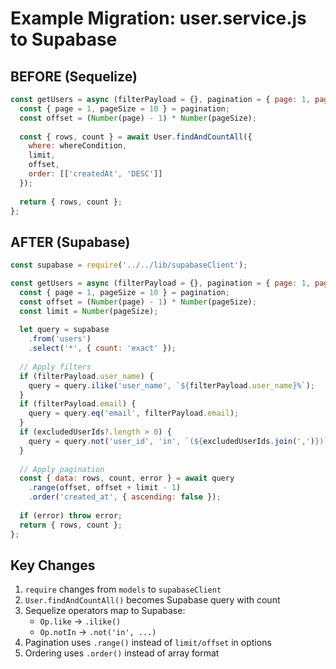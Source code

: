 # Example Migration: user.service.js to Supabase

## BEFORE (Sequelize)
```javascript
const getUsers = async (filterPayload = {}, pagination = { page: 1, pageSize: 10 }) => {
  const { page = 1, pageSize = 10 } = pagination;
  const offset = (Number(page) - 1) * Number(pageSize);
  
  const { rows, count } = await User.findAndCountAll({
    where: whereCondition,
    limit,
    offset,
    order: [['createdAt', 'DESC']]
  });
  
  return { rows, count };
};
```

## AFTER (Supabase)
```javascript
const supabase = require('../../lib/supabaseClient');

const getUsers = async (filterPayload = {}, pagination = { page: 1, pageSize: 10 }) => {
  const { page = 1, pageSize = 10 } = pagination;
  const offset = (Number(page) - 1) * Number(pageSize);
  const limit = Number(pageSize);
  
  let query = supabase
    .from('users')
    .select('*', { count: 'exact' });
  
  // Apply filters
  if (filterPayload.user_name) {
    query = query.ilike('user_name', `${filterPayload.user_name}%`);
  }
  if (filterPayload.email) {
    query = query.eq('email', filterPayload.email);
  }
  if (excludedUserIds?.length > 0) {
    query = query.not('user_id', 'in', `(${excludedUserIds.join(',')})`);
  }
  
  // Apply pagination
  const { data: rows, count, error } = await query
    .range(offset, offset + limit - 1)
    .order('created_at', { ascending: false });
  
  if (error) throw error;
  return { rows, count };
};
```

## Key Changes
1. `require` changes from `models` to `supabaseClient`
2. `User.findAndCountAll()` becomes Supabase query with count
3. Sequelize operators map to Supabase:
   - `Op.like` → `.ilike()`
   - `Op.notIn` → `.not('in', ...)`
4. Pagination uses `.range()` instead of `limit/offset` in options
5. Ordering uses `.order()` instead of array format

